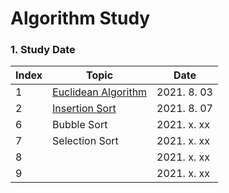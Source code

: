 # Algorithm Study

### 1. Study Date
|Index|Topic|Date|
|------|---|---|
|1|[Euclidean Algorithm](https://github.com/khsexk/Alkorithm_Study/blob/main/Euclidean%20Algorithm/README.md)|2021. 8. 03|
|2|[Insertion Sort](https://alkorithm.tistory.com/entry/Algorithm-Study-%EC%82%BD%EC%9E%85-%EC%A0%95%EB%A0%ACInsertion-Sort-java-swift-Alkorithm)|2021. 8. 07|
|6|Bubble Sort|2021. x. xx|
|7|Selection Sort|2021. x. xx|
|8||2021. x. xx|
|9||2021. x. xx|
